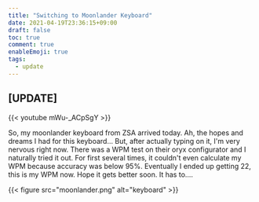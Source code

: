 ```yaml
---
title: "Switching to Moonlander Keyboard"
date: 2021-04-19T23:36:15+09:00
draft: false
toc: true
comment: true
enableEmoji: true
tags:
  - update
---
```


## [UPDATE]

{{< youtube mWu-_ACpSgY >}}

So, my moonlander keyboard from ZSA arrived today. Ah, the hopes and dreams I had for this keyboard... But, after actually typing on it, I'm very nervous right now. There was a WPM test on their oryx configurator and I naturally tried it out. For first several times, it couldn't even calculate my WPM because accuracy was below 95%. Eventually I ended up getting 22, this is my WPM now. Hope it gets better soon. It has to....

{{< figure src="moonlander.png" alt="keyboard" >}}
